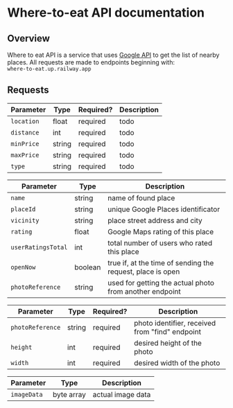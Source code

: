 # Where-to-eat API documentation

## Overview
Where to eat API is a service that uses [Google API](https://github.com/googlemaps/google-maps-services-java) to get the list of nearby places.
All requests are made to endpoints beginning with: \
`where-to-eat.up.railway.app`

## Requests
| Parameter  | Type   | Required? | Description |
|------------|--------|-----------|-------------|
| `location` | float  | required  | todo        |
| `distance` | int    | required  | todo        |
| `minPrice` | string | required  | todo        |
| `maxPrice` | string | required  | todo        |
| `type`     | string | required  | todo        |


| Parameter          | Type    | Description                                                |
|--------------------|---------|------------------------------------------------------------|
| `name`             | string  | name of found place                                        |
| `placeId`          | string  | unique Google Places identificator                         |
| `vicinity`         | string  | place street address and city                              |
| `rating`           | float   | Google Maps rating of this place                           |
| `userRatingsTotal` | int     | total number of users who rated this place                 |
| `openNow`          | boolean | true if, at the time of sending the request, place is open |
| `photoReference`   | string  | used for getting the actual photo from another endpoint    |


| Parameter        | Type   | Required? | Description                                     |
|------------------|--------|-----------|-------------------------------------------------|
| `photoReference` | string | required  | photo identifier, received from "find" endpoint |
| `height`         | int    | required  | desired height of the photo                     |
| `width`          | int    | required  | desired width of the photo                      |

| Parameter   | Type       | Description       |
|-------------|------------|-------------------|
| `imageData` | byte array | actual image data |

